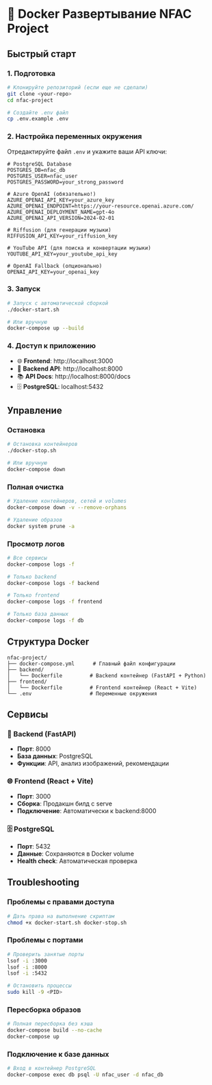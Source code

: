# 🐳 Docker Развертывание NFAC Project

## Быстрый старт

### 1. Подготовка
```bash
# Клонируйте репозиторий (если еще не сделали)
git clone <your-repo>
cd nfac-project

# Создайте .env файл
cp .env.example .env
```

### 2. Настройка переменных окружения
Отредактируйте файл `.env` и укажите ваши API ключи:

```env
# PostgreSQL Database
POSTGRES_DB=nfac_db
POSTGRES_USER=nfac_user
POSTGRES_PASSWORD=your_strong_password

# Azure OpenAI (обязательно!)
AZURE_OPENAI_API_KEY=your_azure_key
AZURE_OPENAI_ENDPOINT=https://your-resource.openai.azure.com/
AZURE_OPENAI_DEPLOYMENT_NAME=gpt-4o
AZURE_OPENAI_API_VERSION=2024-02-01

# Riffusion (для генерации музыки)
RIFFUSION_API_KEY=your_riffusion_key

# YouTube API (для поиска и конвертации музыки)
YOUTUBE_API_KEY=your_youtube_api_key

# OpenAI Fallback (опционально)
OPENAI_API_KEY=your_openai_key
```

### 3. Запуск
```bash
# Запуск с автоматической сборкой
./docker-start.sh

# Или вручную
docker-compose up --build
```

### 4. Доступ к приложению
- 🌐 **Frontend**: http://localhost:3000
- 🔧 **Backend API**: http://localhost:8000
- 📚 **API Docs**: http://localhost:8000/docs
- 🗄️ **PostgreSQL**: localhost:5432

## Управление

### Остановка
```bash
# Остановка контейнеров
./docker-stop.sh

# Или вручную
docker-compose down
```

### Полная очистка
```bash
# Удаление контейнеров, сетей и volumes
docker-compose down -v --remove-orphans

# Удаление образов
docker system prune -a
```

### Просмотр логов
```bash
# Все сервисы
docker-compose logs -f

# Только backend
docker-compose logs -f backend

# Только frontend
docker-compose logs -f frontend

# Только база данных
docker-compose logs -f db
```

## Структура Docker

```
nfac-project/
├── docker-compose.yml      # Главный файл конфигурации
├── backend/
│   └── Dockerfile         # Backend контейнер (FastAPI + Python)
├── frontend/
│   └── Dockerfile         # Frontend контейнер (React + Vite)
└── .env                   # Переменные окружения
```

## Сервисы

### 🔧 Backend (FastAPI)
- **Порт**: 8000
- **База данных**: PostgreSQL
- **Функции**: API, анализ изображений, рекомендации

### 🌐 Frontend (React + Vite)
- **Порт**: 3000
- **Сборка**: Продакшн билд с serve
- **Подключение**: Автоматически к backend:8000

### 🗄️ PostgreSQL
- **Порт**: 5432
- **Данные**: Сохраняются в Docker volume
- **Health check**: Автоматическая проверка

## Troubleshooting

### Проблемы с правами доступа
```bash
# Дать права на выполнение скриптам
chmod +x docker-start.sh docker-stop.sh
```

### Проблемы с портами
```bash
# Проверить занятые порты
lsof -i :3000
lsof -i :8000
lsof -i :5432

# Остановить процессы
sudo kill -9 <PID>
```

### Пересборка образов
```bash
# Полная пересборка без кэша
docker-compose build --no-cache
docker-compose up
```

### Подключение к базе данных
```bash
# Вход в контейнер PostgreSQL
docker-compose exec db psql -U nfac_user -d nfac_db
``` 